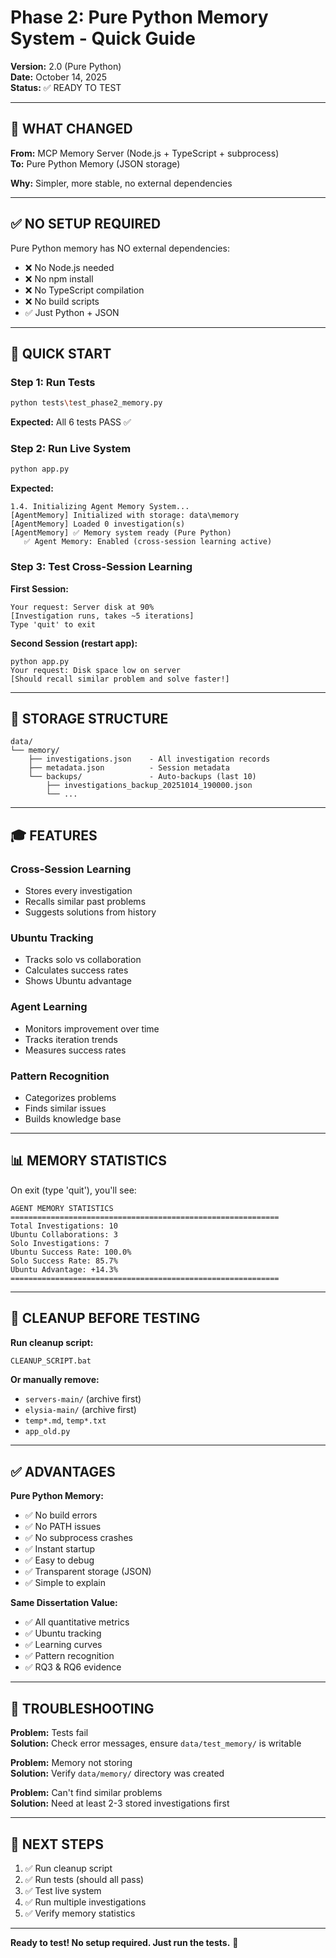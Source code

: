 # Phase 2: Pure Python Memory System - Quick Guide

**Version:** 2.0 (Pure Python)  
**Date:** October 14, 2025  
**Status:** ✅ READY TO TEST

---

## 🎯 WHAT CHANGED

**From:** MCP Memory Server (Node.js + TypeScript + subprocess)  
**To:** Pure Python Memory (JSON storage)

**Why:** Simpler, more stable, no external dependencies

---

## ✅ NO SETUP REQUIRED

Pure Python memory has NO external dependencies:
- ❌ No Node.js needed
- ❌ No npm install
- ❌ No TypeScript compilation
- ❌ No build scripts
- ✅ Just Python + JSON

---

## 🚀 QUICK START

### **Step 1: Run Tests**
```bash
python tests\test_phase2_memory.py
```

**Expected:** All 6 tests PASS ✅

### **Step 2: Run Live System**
```bash
python app.py
```

**Expected:**
```
1.4. Initializing Agent Memory System...
[AgentMemory] Initialized with storage: data\memory
[AgentMemory] Loaded 0 investigation(s)
[AgentMemory] ✅ Memory system ready (Pure Python)
   ✅ Agent Memory: Enabled (cross-session learning active)
```

### **Step 3: Test Cross-Session Learning**

**First Session:**
```
Your request: Server disk at 90%
[Investigation runs, takes ~5 iterations]
Type 'quit' to exit
```

**Second Session (restart app):**
```
python app.py
Your request: Disk space low on server
[Should recall similar problem and solve faster!]
```

---

## 📁 STORAGE STRUCTURE

```
data/
└── memory/
    ├── investigations.json    - All investigation records
    ├── metadata.json          - Session metadata
    └── backups/               - Auto-backups (last 10)
        ├── investigations_backup_20251014_190000.json
        └── ...
```

---

## 🎓 FEATURES

### **Cross-Session Learning**
- Stores every investigation
- Recalls similar past problems
- Suggests solutions from history

### **Ubuntu Tracking**
- Tracks solo vs collaboration
- Calculates success rates
- Shows Ubuntu advantage

### **Agent Learning**
- Monitors improvement over time
- Tracks iteration trends
- Measures success rates

### **Pattern Recognition**
- Categorizes problems
- Finds similar issues
- Builds knowledge base

---

## 📊 MEMORY STATISTICS

On exit (type 'quit'), you'll see:

```
AGENT MEMORY STATISTICS
============================================================
Total Investigations: 10
Ubuntu Collaborations: 3
Solo Investigations: 7
Ubuntu Success Rate: 100.0%
Solo Success Rate: 85.7%
Ubuntu Advantage: +14.3%
============================================================
```

---

## 🔧 CLEANUP BEFORE TESTING

**Run cleanup script:**
```bash
CLEANUP_SCRIPT.bat
```

**Or manually remove:**
- `servers-main/` (archive first)
- `elysia-main/` (archive first)
- `temp*.md`, `temp*.txt`
- `app_old.py`

---

## ✅ ADVANTAGES

**Pure Python Memory:**
- ✅ No build errors
- ✅ No PATH issues
- ✅ No subprocess crashes
- ✅ Instant startup
- ✅ Easy to debug
- ✅ Transparent storage (JSON)
- ✅ Simple to explain

**Same Dissertation Value:**
- ✅ All quantitative metrics
- ✅ Ubuntu tracking
- ✅ Learning curves
- ✅ Pattern recognition
- ✅ RQ3 & RQ6 evidence

---

## 🚨 TROUBLESHOOTING

**Problem:** Tests fail  
**Solution:** Check error messages, ensure `data/test_memory/` is writable

**Problem:** Memory not storing  
**Solution:** Verify `data/memory/` directory was created

**Problem:** Can't find similar problems  
**Solution:** Need at least 2-3 stored investigations first

---

## 📝 NEXT STEPS

1. ✅ Run cleanup script
2. ✅ Run tests (should all pass)
3. ✅ Test live system
4. ✅ Run multiple investigations
5. ✅ Verify memory statistics

---

**Ready to test! No setup required. Just run the tests.** 🚀

